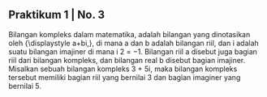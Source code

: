 ## Praktikum 1 | No. 3

Bilangan kompleks dalam matematika, adalah bilangan yang dinotasikan oleh {\displaystyle a+bi\,}, di mana a dan b adalah bilangan riil, dan i adalah suatu bilangan imajiner di mana i 2 = −1.  Bilangan riil a disebut juga bagian riil dari bilangan kompleks, dan bilangan real b disebut bagian imajiner. Misalkan sebuah bilangan kompleks 3 + 5i, maka bilangan kompleks tersebut memiliki bagian riil yang bernilai 3 dan bagian imaginer yang bernilai 5.